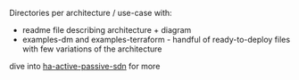 Directories per architecture / use-case with:
- readme file describing architecture + diagram
- examples-dm and examples-terraform - handful of ready-to-deploy files with few variations of the architecture

dive into [ha-active-passive-sdn](ha-active-passive-sdn) for more

